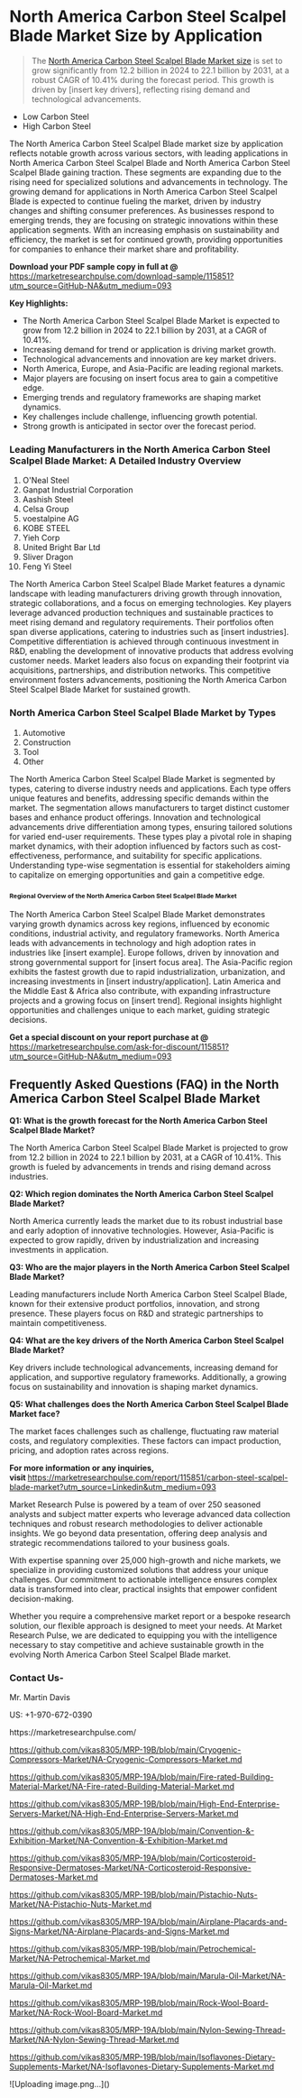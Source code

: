 
<h1>North America Carbon Steel Scalpel Blade Market&nbsp;Size by Application</h1><blockquote><p>The <a href="https://marketresearchpulse.com/download-sample/115851?utm_source=GitHub-NA&amp;utm_medium=093">North America Carbon Steel Scalpel Blade Market size</a> is set to grow significantly from 12.2 billion in 2024 to 22.1 billion by 2031, at a robust CAGR of 10.41% during the forecast period. This growth is driven by [insert key drivers], reflecting rising demand and technological advancements.</p></blockquote><ul><li>Low Carbon Steel<li> High Carbon Steel</li></ul><p>The North America Carbon Steel Scalpel Blade market size by application reflects notable growth across various sectors, with leading applications in North America Carbon Steel Scalpel Blade and North America Carbon Steel Scalpel Blade gaining traction. These segments are expanding due to the rising need for specialized solutions and advancements in technology. The growing demand for applications in North America Carbon Steel Scalpel Blade is expected to continue fueling the market, driven by industry changes and shifting consumer preferences. As businesses respond to emerging trends, they are focusing on strategic innovations within these application segments. With an increasing emphasis on sustainability and efficiency, the market is set for continued growth, providing opportunities for companies to enhance their market share and profitability.</p><p><strong>Download your PDF sample copy in full at @ </strong><a href="https://marketresearchpulse.com/download-sample/115851?utm_source=GitHub-NA&amp;utm_medium=093">https://marketresearchpulse.com/download-sample/115851?utm_source=GitHub-NA&amp;utm_medium=093</a></p><p><strong>Key Highlights: </strong></p><ul><li>The North America Carbon Steel Scalpel Blade Market is expected to grow from 12.2 billion in 2024 to 22.1 billion by 2031, at a CAGR of 10.41%.</li><li>Increasing demand for trend or application is driving market growth.</li><li>Technological advancements and innovation are key market drivers.</li><li>North America, Europe, and Asia-Pacific are leading regional markets.</li><li>Major players are focusing on insert focus area to gain a competitive edge.</li><li>Emerging trends and regulatory frameworks are shaping market dynamics.</li><li>Key challenges include challenge, influencing growth potential.</li><li>Strong growth is anticipated in sector over the forecast period.</li></ul><h3>Leading Manufacturers in the North America Carbon Steel Scalpel Blade Market: A Detailed Industry Overview</h3><ol><li>O'Neal Steel</li><li>Ganpat Industrial Corporation</li><li>Aashish Steel</li><li>Celsa Group</li><li>voestalpine AG</li><li>KOBE STEEL</li><li>Yieh Corp</li><li>United Bright Bar Ltd</li><li>Sliver Dragon</li><li>Feng Yi Steel</li></ol><div class="flex max-w-full flex-col flex-grow"><div class="min-h-8 text-message flex w-full flex-col items-end gap-2 whitespace-normal break-words [.text-message+&amp;]:mt-5" dir="auto" data-message-author-role="assistant" data-message-id="fd8432e4-4910-450d-b182-61b7bfb0a01f" data-message-model-slug="gpt-4o"><div class="flex w-full flex-col gap-1 empty:hidden first:pt-[3px]"><div class="markdown prose w-full break-words dark:prose-invert light"><p>The North America Carbon Steel Scalpel Blade Market features a dynamic landscape with leading manufacturers driving growth through innovation, strategic collaborations, and a focus on emerging technologies. Key players leverage advanced production techniques and sustainable practices to meet rising demand and regulatory requirements. Their portfolios often span diverse applications, catering to industries such as [insert industries]. Competitive differentiation is achieved through continuous investment in R&amp;D, enabling the development of innovative products that address evolving customer needs. Market leaders also focus on expanding their footprint via acquisitions, partnerships, and distribution networks. This competitive environment fosters advancements, positioning the North America Carbon Steel Scalpel Blade Market for sustained growth.</p></div></div></div></div><h3>North America Carbon Steel Scalpel Blade Market by Types</h3><ol><li>Automotive<li> Construction<li> Tool<li> Other</li></ol><div class="flex max-w-full flex-col flex-grow"><div class="min-h-8 text-message flex w-full flex-col items-end gap-2 whitespace-normal break-words [.text-message+&amp;]:mt-5" dir="auto" data-message-author-role="assistant" data-message-id="084470be-0bb7-4664-bddf-5156b4f41249" data-message-model-slug="gpt-4o-mini"><div class="flex w-full flex-col gap-1 empty:hidden first:pt-[3px]"><div class="markdown prose w-full break-words dark:prose-invert light"><p>The North America Carbon Steel Scalpel Blade Market is segmented by types, catering to diverse industry needs and applications. Each type offers unique features and benefits, addressing specific demands within the market. The segmentation allows manufacturers to target distinct customer bases and enhance product offerings. Innovation and technological advancements drive differentiation among types, ensuring tailored solutions for varied end-user requirements. These types play a pivotal role in shaping market dynamics, with their adoption influenced by factors such as cost-effectiveness, performance, and suitability for specific applications. Understanding type-wise segmentation is essential for stakeholders aiming to capitalize on emerging opportunities and gain a competitive edge.</p></div></div></div></div><h3><span style="font-size: 11px;">Regional Overview of the North America Carbon Steel Scalpel Blade Market</span></h3><div class="flex max-w-full flex-col flex-grow"><div class="min-h-8 text-message flex w-full flex-col items-end gap-2 whitespace-normal break-words [.text-message+&amp;]:mt-5" dir="auto" data-message-author-role="assistant" data-message-id="e9038762-ce64-4e30-91c9-9bd413514231" data-message-model-slug="gpt-4o-mini"><div class="flex w-full flex-col gap-1 empty:hidden first:pt-[3px]"><div class="markdown prose w-full break-words dark:prose-invert light"><p>The North America Carbon Steel Scalpel Blade Market demonstrates varying growth dynamics across key regions, influenced by economic conditions, industrial activity, and regulatory frameworks. North America leads with advancements in technology and high adoption rates in industries like [insert example]. Europe follows, driven by innovation and strong governmental support for [insert focus area]. The Asia-Pacific region exhibits the fastest growth due to rapid industrialization, urbanization, and increasing investments in [insert industry/application]. Latin America and the Middle East &amp; Africa also contribute, with expanding infrastructure projects and a growing focus on [insert trend]. Regional insights highlight opportunities and challenges unique to each market, guiding strategic decisions.</p></div></div></div></div><p><strong>Get a special discount on your report purchase at @ </strong><a href="https://marketresearchpulse.com/ask-for-discount/115851?utm_source=GitHub-NA&amp;utm_medium=093">https://marketresearchpulse.com/ask-for-discount/115851?utm_source=GitHub-NA&amp;utm_medium=093</a></p><h2>Frequently Asked Questions (FAQ) in the North America Carbon Steel Scalpel Blade Market</h2><p><strong>Q1: What is the growth forecast for the North America Carbon Steel Scalpel Blade Market?</strong></p><p>The North America Carbon Steel Scalpel Blade Market is projected to grow from 12.2 billion in 2024 to 22.1 billion by 2031, at a CAGR of 10.41%. This growth is fueled by advancements in trends and rising demand across industries.</p><p><strong>Q2: Which region dominates the North America Carbon Steel Scalpel Blade Market?</strong></p><p>North America currently leads the market due to its robust industrial base and early adoption of innovative technologies. However, Asia-Pacific is expected to grow rapidly, driven by industrialization and increasing investments in application.</p><p><strong>Q3: Who are the major players in the North America Carbon Steel Scalpel Blade Market?</strong></p><p>Leading manufacturers include North America Carbon Steel Scalpel Blade, known for their extensive product portfolios, innovation, and strong presence. These players focus on R&amp;D and strategic partnerships to maintain competitiveness.</p><p><strong>Q4: What are the key drivers of the North America Carbon Steel Scalpel Blade Market?</strong></p><p>Key drivers include technological advancements, increasing demand for application, and supportive regulatory frameworks. Additionally, a growing focus on sustainability and innovation is shaping market dynamics.</p><p><strong>Q5: What challenges does the North America Carbon Steel Scalpel Blade Market face?</strong></p><p>The market faces challenges such as challenge, fluctuating raw material costs, and regulatory complexities. These factors can impact production, pricing, and adoption rates across regions.</p><p><strong>For more information or any inquiries, visit&nbsp;</strong><a href="https://marketresearchpulse.com/report/115851/carbon-steel-scalpel-blade-market?utm_source=Linkedin&utm_medium=093">https://marketresearchpulse.com/report/115851/carbon-steel-scalpel-blade-market?utm_source=Linkedin&utm_medium=093</a></p><p>Market Research Pulse is powered by a team of over 250 seasoned analysts and subject matter experts who leverage advanced data collection techniques and robust research methodologies to deliver actionable insights. We go beyond data presentation, offering deep analysis and strategic recommendations tailored to your business goals.</p><p>With expertise spanning over 25,000 high-growth and niche markets, we specialize in providing customized solutions that address your unique challenges. Our commitment to actionable intelligence ensures complex data is transformed into clear, practical insights that empower confident decision-making.</p><p>Whether you require a comprehensive market report or a bespoke research solution, our flexible approach is designed to meet your needs. At Market Research Pulse, we are dedicated to equipping you with the intelligence necessary to stay competitive and achieve sustainable growth in the evolving North America Carbon Steel Scalpel Blade market.</p><h3><strong>Contact Us-</strong></h3><p>Mr. Martin Davis</p><p>US: +1-970-672-0390</p><p>https://marketresearchpulse.com/</p><p><a href="https://github.com/vikas8305/MRP-19B/blob/main/Cryogenic-Compressors-Market/NA-Cryogenic-Compressors-Market.md">https://github.com/vikas8305/MRP-19B/blob/main/Cryogenic-Compressors-Market/NA-Cryogenic-Compressors-Market.md</a></p><p><a href="https://github.com/vikas8305/MRP-19A/blob/main/Fire-rated-Building-Material-Market/NA-Fire-rated-Building-Material-Market.md">https://github.com/vikas8305/MRP-19A/blob/main/Fire-rated-Building-Material-Market/NA-Fire-rated-Building-Material-Market.md</a></p><p><a href="https://github.com/vikas8305/MRP-19B/blob/main/High-End-Enterprise-Servers-Market/NA-High-End-Enterprise-Servers-Market.md">https://github.com/vikas8305/MRP-19B/blob/main/High-End-Enterprise-Servers-Market/NA-High-End-Enterprise-Servers-Market.md</a></p><p><a href="https://github.com/vikas8305/MRP-19A/blob/main/Convention-&-Exhibition-Market/NA-Convention-&-Exhibition-Market.md">https://github.com/vikas8305/MRP-19A/blob/main/Convention-&-Exhibition-Market/NA-Convention-&-Exhibition-Market.md</a></p><p><a href="https://github.com/vikas8305/MRP-19A/blob/main/Corticosteroid-Responsive-Dermatoses-Market/NA-Corticosteroid-Responsive-Dermatoses-Market.md">https://github.com/vikas8305/MRP-19A/blob/main/Corticosteroid-Responsive-Dermatoses-Market/NA-Corticosteroid-Responsive-Dermatoses-Market.md</a></p><p><a href="https://github.com/vikas8305/MRP-19B/blob/main/Pistachio-Nuts-Market/NA-Pistachio-Nuts-Market.md">https://github.com/vikas8305/MRP-19B/blob/main/Pistachio-Nuts-Market/NA-Pistachio-Nuts-Market.md</a></p><p><a href="https://github.com/vikas8305/MRP-19A/blob/main/Airplane-Placards-and-Signs-Market/NA-Airplane-Placards-and-Signs-Market.md">https://github.com/vikas8305/MRP-19A/blob/main/Airplane-Placards-and-Signs-Market/NA-Airplane-Placards-and-Signs-Market.md</a></p><p><a href="https://github.com/vikas8305/MRP-19B/blob/main/Petrochemical-Market/NA-Petrochemical-Market.md">https://github.com/vikas8305/MRP-19B/blob/main/Petrochemical-Market/NA-Petrochemical-Market.md</a></p><p><a href="https://github.com/vikas8305/MRP-19A/blob/main/Marula-Oil-Market/NA-Marula-Oil-Market.md">https://github.com/vikas8305/MRP-19A/blob/main/Marula-Oil-Market/NA-Marula-Oil-Market.md</a></p><p><a href="https://github.com/vikas8305/MRP-19B/blob/main/Rock-Wool-Board-Market/NA-Rock-Wool-Board-Market.md">https://github.com/vikas8305/MRP-19B/blob/main/Rock-Wool-Board-Market/NA-Rock-Wool-Board-Market.md</a></p><p><a href="https://github.com/vikas8305/MRP-19A/blob/main/Nylon-Sewing-Thread-Market/NA-Nylon-Sewing-Thread-Market.md">https://github.com/vikas8305/MRP-19A/blob/main/Nylon-Sewing-Thread-Market/NA-Nylon-Sewing-Thread-Market.md</a></p><p><a href="https://github.com/vikas8305/MRP-19B/blob/main/Isoflavones-Dietary-Supplements-Market/NA-Isoflavones-Dietary-Supplements-Market.md">https://github.com/vikas8305/MRP-19B/blob/main/Isoflavones-Dietary-Supplements-Market/NA-Isoflavones-Dietary-Supplements-Market.md</a></p>
![Uploading image.png…]()
